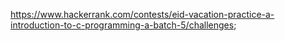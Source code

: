 https://www.hackerrank.com/contests/eid-vacation-practice-a-introduction-to-c-programming-a-batch-5/challenges;